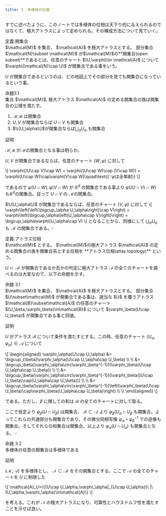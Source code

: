 ```yaml
---
title: 3. 多様体の位相
---
```


すでに述べたように、このノートでは多様体の位相は天下り的に与えられるのではなくて、極大アトラスによって定められる。その構成方法について見ていく。

<div class="box" markdown=1>
<div class="title"> 定義:開集合 </div>
$\mathcal{M}$ を集合、 $\mathcal{A}$ を極大アトラスとする。
部分集合 $\mathcal{N}\subset \mathcal{M}$ が$\mathcal{M}$の**開集合(open subset)**であるとは、任意のチャート $(U,\varphi)\in \mathcal{A}$ について $\varphi(\mathcal{N}\cap U)$ が開集合である事をいう。
</div>

$U$ が開集合であるというのは、どの地図上でその部分を見ても開集合になっているという事。

<div class="box" markdown=1>
<div class="title"> 命題3.1 </div>
集合 $\mathcal{M}$, 極大アトラス $\mathcal{A}$ の定める開集合の族は開集合の公理を満たす。

1. $\mathcal{M},\emptyset$ は開集合
2. $U,V$ が開集合ならば $U\cap V$ も開集合
3. $\\{U_\alpha\\}$が開集合ならば$\bigcup_\alpha U_\alpha$ も開集合
</div>

証明

$\mathcal{M},\emptyset$ が$\mathcal{M}$の開集合となる事は明らか。

$U,V$ が開集合であるならば、任意のチャート $(W,\varphi)$ に対して

\\[
\varphi((U\cap V)\cap W) = \varphi((U\cap W)\cap (V\cap W)) = \varphi(U\cap W)\cap\varphi(V\cap W)\quad\text{($\because \varphi$は全単射)}
\\]

であるので $\varphi(U\cap W),\varphi(V\cap W)$ が $\mathbb{R}^d$ の開集合である事より $\varphi((U\cap V)\cap W)$ も$\mathbb{R}^d$の開集合。従って $U\cap V$ の $\mathcal{M}$の開集合。

$\\{U_\alpha\\}$ が開集合であるならば、任意のチャート $(V,\varphi)$ に対して
\\[
\varphi\left(\left(\bigcup_\alpha U_\alpha\right)\cap V\right) = \varphi\left(\bigcup_\alpha\left(U_\alpha\cap V\right)\right) = \bigcup_\alpha\varphi(U_\alpha\cap V)
\\]
となることから、同様にして $\bigcup_\alpha U_\alpha$ も $\mathcal{M}$ の開集合である。$\square$

<div class="box" markdown=1>
<div class="title"> 定義:アトラス位相 </div>
$\mathcal{M}$ とする。 $\mathcal{M}$の極大アトラス $\mathcal{A}$ の定める開集合の族を開集合系とする位相を **アトラス位相(atlas topology)** という。
</div>

$U\subset\mathcal{M}$ が開集合であるか否かの判定に極大アトラス $\mathcal{A}$ の全てのチャートを調べるのは大変なので、以下の命題を示す。

<div class="box" markdown=1>
<div class="title"> 命題 3.1 </div>
$\mathcal{M}$ を集合、 $\mathcal{A}$ を極大アトラスとする。
部分集合 $U\subset\mathcal{M}$ が開集合である事は、適当な $U$ を覆うアトラス $\mathcal{B}\subset\mathcal{A}$ の任意のチャート $(U_\beta,\varphi_\beta)\in\mathcal{B}$ について $\varphi_\beta(U\cap U_\beta)$ が開集合である事と同値。
</div>

証明

$U$ がアトラス $\mathcal{B}$ について条件を満たすとする。この時、任意のチャート $(U_\alpha,\varphi_\alpha)\in\mathcal{A}$ について

\\[
\begin{aligned}
\varphi_\alpha(U\cap U_\alpha) &= \bigcup_{\beta}\varphi_\alpha(U\cap U_\alpha\cap U_\beta) \\\\ \\\\
&= \bigcup_\beta(\varphi_\alpha\circ\varphi_\beta^{-1})(\varphi_\beta(U\cap U_\alpha\cap U_\beta)) \\\\ \\\\
&= \bigcup_\beta(\varphi_\alpha\circ\varphi_\beta^{-1})(\varphi_\beta((U\cap U_\beta)\cap(U_\alpha\cap U_\beta))) \\\\ \\\\
&= \bigcup_\beta(\varphi_\alpha\circ\varphi_\beta^{-1})\left(\varphi_\beta(U\cap U_\beta)\cap\varphi_\beta(U_\alpha\cap U_\beta)\right) \\\\ \\\\
\end{aligned}
\\]

である。ただし、$\beta$ に関しての和は $\mathcal{B}$ の全てのチャートに対して取る。

ここで仮定より $\varphi_\beta(U\cap U_\beta)$ は開集合、 $\mathcal{B}\subset\mathcal{A}$ より $\varphi_\beta(U_\alpha\cap U_\beta$ も開集合。よってこれらの共通部分も開集合であり、その微分同相写像 $\varphi_\alpha\circ\varphi_\beta^{-1}$ での逆像も開集合。そしてそれらの和集合は開集合。以上より $\varphi_\alpha(U\cap U_\alpha)$ も開集合となる。 $\square$

<div class="box" markdown=1>
<div class="title"> 命題 3.2 </div>
多様体の任意の開集合は多様体である
</div>

証明

$(\mathcal{M},\mathcal{A})$ を多様体とし、 $\mathcal{N}\subset\mathcal{M}$ をその開集合とする。ここで $\mathcal{A}$ の全てのチャートを $U$ に制限した

\\[
\mathcal{A}\_U=\\{(U\cap U_\alpha,\varphi_\alpha\|_{U\cap U\_\alpha})\ \|\ (U\_\alpha,\varphi\_\alpha)\in\mathcal{A}\\}
\\]

を考える。これが $\mathcal{N}$ の極大アトラスになり、可算性とハウスドルフ性を満たすことを示せば良い。
